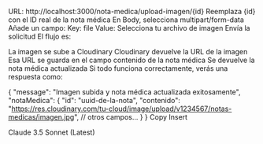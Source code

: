 URL: http://localhost:3000/nota-medica/upload-imagen/{id}
Reemplaza {id} con el ID real de la nota médica
En Body, selecciona multipart/form-data
Añade un campo:
Key: file
Value: Selecciona tu archivo de imagen
Envía la solicitud
El flujo es:

La imagen se sube a Cloudinary
Cloudinary devuelve la URL de la imagen
Esa URL se guarda en el campo contenido de la nota médica
Se devuelve la nota médica actualizada
Si todo funciona correctamente, verás una respuesta como:

{
"message": "Imagen subida y nota médica actualizada exitosamente",
"notaMedica": {
"id": "uuid-de-la-nota",
"contenido": "https://res.cloudinary.com/tu-cloud/image/upload/v1234567/notas-medicas/imagen.jpg",
// otros campos...
}
}
Copy
Insert

Claude 3.5 Sonnet (Latest)
